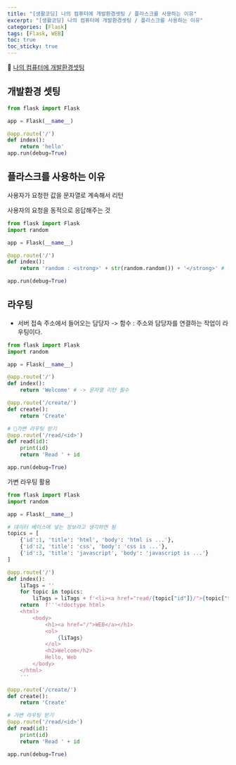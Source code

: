```yaml
---
title: "[생활코딩] 나의 컴퓨터에 개발환경셋팅 / 플라스크를 사용하는 이유"
excerpt: "[생활코딩] 나의 컴퓨터에 개발환경셋팅 / 플라스크를 사용하는 이유"
categories: [Flask]
tags: [Flask, WEB]
toc: true
toc_sticky: true
---
```


📌 [나의 컴퓨터에 개발환경셋팅](https://www.youtube.com/watch?v=P5K8a2Tht34&list=PLuHgQVnccGMClNOIuT3b3M4YZjxmult2y&index=2)

## 개발환경 셋팅

```py
from flask import Flask

app = Flask(__name__)

@app.route('/')
def index():
    return 'hello'
app.run(debug=True)
```

## 플라스크를 사용하는 이유

사용자가 요청한 값을 문자열로 계속해서 리턴 <br>

사용자의 요청을 동적으로 응답해주는 것

```py
from flask import Flask
import random

app = Flask(__name__)

@app.route('/')
def index():
    return 'random : <strong>' + str(random.random()) + '</strong>' # -> 문자열 리턴 필수

app.run(debug=True)
```

## 라우팅

- 서버 접속 주소에서 들어오는 담당자 -> 함수 : 주소와 담당자를 연결하는 작업이 라우팅이다.

```py
from flask import Flask
import random

app = Flask(__name__)

@app.route('/')
def index():
    return 'Welcome' # -> 문자열 리턴 필수

@app.route('/create/')
def create():
    return 'Create'

# 🌟가변 라우팅 받기
@app.route('/read/<id>')
def read(id):
    print(id)
    return 'Read ' + id

app.run(debug=True)
```

가변 라우팅 활용
```py
from flask import Flask
import random

app = Flask(__name__)

# 데이터 베이스에 넣는 정보라고 생각하면 됨
topics = [
    {'id':1, 'title': 'html', 'body': 'html is ...'},
    {'id':2, 'title': 'css', 'body': 'css is ...'},
    {'id':3, 'title': 'javascript', 'body': 'javascript is ...'}
]

@app.route('/')
def index():
    liTags = ''
    for topic in topics:
        liTags = liTags + f'<li><a href="read/{topic["id"]}/">{topic["title"]}</a></li>'
    return  f'''<!doctype html>
    <html>
        <body>
            <h1><a href="/">WEB</a></h1>
            <ol>
                {liTags}
            </ol>
            <h2>Welcom</h2>
            Hello, Web
        </body>
    </html>    
    '''

@app.route('/create/')
def create():
    return 'Create'

# 가변 라우팅 받기
@app.route('/read/<id>')
def read(id):
    print(id)
    return 'Read ' + id

app.run(debug=True)
```